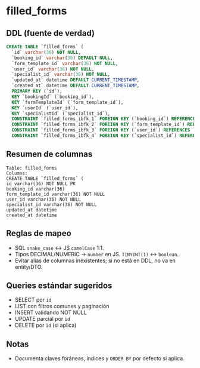 # filled_forms

## DDL (fuente de verdad)

```sql
CREATE TABLE `filled_forms` (
  `id` varchar(36) NOT NULL,
  `booking_id` varchar(36) DEFAULT NULL,
  `form_template_id` varchar(36) NOT NULL,
  `user_id` varchar(36) NOT NULL,
  `specialist_id` varchar(36) NOT NULL,
  `updated_at` datetime DEFAULT CURRENT_TIMESTAMP,
  `created_at` datetime DEFAULT CURRENT_TIMESTAMP,
  PRIMARY KEY (`id`),
  KEY `bookingId` (`booking_id`),
  KEY `formTemplateId` (`form_template_id`),
  KEY `userId` (`user_id`),
  KEY `specialistId` (`specialist_id`),
  CONSTRAINT `filled_forms_ibfk_1` FOREIGN KEY (`booking_id`) REFERENCES `bookings` (`id`),
  CONSTRAINT `filled_forms_ibfk_2` FOREIGN KEY (`form_template_id`) REFERENCES `form_templates` (`id`),
  CONSTRAINT `filled_forms_ibfk_3` FOREIGN KEY (`user_id`) REFERENCES `users` (`id`),
  CONSTRAINT `filled_forms_ibfk_4` FOREIGN KEY (`specialist_id`) REFERENCES `users` (`id`));
```

## Resumen de columnas

```
Table: filled_forms
Columns:
CREATE TABLE `filled_forms` (
id varchar(36) NOT NULL PK
booking_id varchar(36)
form_template_id varchar(36) NOT NULL
user_id varchar(36) NOT NULL
specialist_id varchar(36) NOT NULL
updated_at datetime
created_at datetime
```

## Reglas de mapeo

- SQL `snake_case` ↔ JS `camelCase` 1:1.
- Tipos DECIMAL/NUMERIC → `number` en JS. `TINYINT(1)` ↔ `boolean`.
- Evitar alias de columnas inexistentes; si no está en DDL, no va en entity/DTO.

## Queries estándar sugeridos

- SELECT por `id`
- LIST con filtros comunes y paginación
- INSERT validando NOT NULL
- UPDATE parcial por `id`
- DELETE por `id` (si aplica)

## Notas

- Documenta claves foráneas, índices y `ORDER BY` por defecto si aplica.
